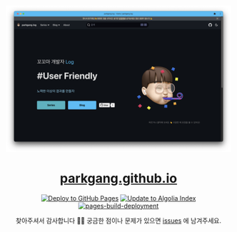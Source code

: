 <p align="center">
  <img src="./landing-page.png" alt="landing-page" />
  <h1 align="center">
    <a href="https://parkgang.github.io">
      parkgang.github.io
    </a>
  </h1>
</p>
<div align="center">

[![Deploy to GitHub Pages](https://github.com/parkgang/blog/actions/workflows/deploy-gitHub-pages.yml/badge.svg)](https://github.com/parkgang/blog/actions/workflows/deploy-gitHub-pages.yml) [![Update to Algolia Index](https://github.com/parkgang/blog/actions/workflows/update-algolia-index.yml/badge.svg)](https://github.com/parkgang/blog/actions/workflows/update-algolia-index.yml) [![pages-build-deployment](https://github.com/parkgang/parkgang.github.io/actions/workflows/pages/pages-build-deployment/badge.svg)](https://github.com/parkgang/parkgang.github.io/actions/workflows/pages/pages-build-deployment)

찾아주셔서 감사합니다 🙇‍♂️ 궁금한 점이나 문제가 있으면 [issues](https://github.com/parkgang/parkgang.github.io/issues) 에 남겨주세요.

</div>
